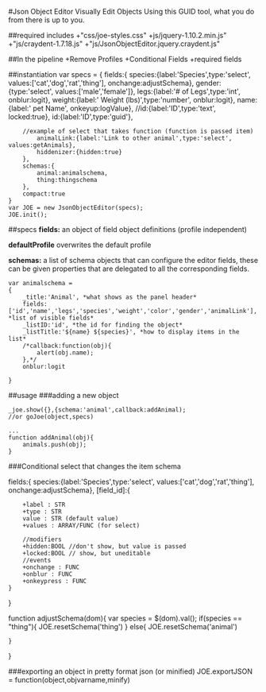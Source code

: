 #Json Object Editor
Visually Edit Objects Using this GUID tool, what you do from there is up to you.

##required includes
+"css/joe-styles.css"
+js/jquery-1.10.2.min.js"
+"js/craydent-1.7.18.js"
+"js/JsonObjectEditor.jquery.craydent.js"

##In the pipeline
+Remove Profiles
+Conditional Fields
+required fields


##instantiation
	var specs = {
		fields:{
			species:{label:'Species',type:'select', values:['cat','dog','rat','thing'], onchange:adjustSchema},
			gender:{type:'select', values:['male','female']},
			legs:{label:'# of Legs',type:'int', onblur:logit},
			weight:{label:' Weight (lbs)',type:'number', onblur:logit},
			name:{label:' pet Name', onkeyup:logValue},
			//id:{label:'ID',type:'text', locked:true},
			id:{label:'ID',type:'guid'},
			
		//example of select that takes function (function is passed item)	
			animalLink:{label:'Link to other animal',type:'select', values:getAnimals},
			hiddenizer:{hidden:true}
		},
		schemas:{
			animal:animalschema,
			thing:thingschema			
		},
		compact:true
	}
	var JOE = new JsonObjectEditor(specs);
	JOE.init();


##specs
**fields:**
an object of field object definitions (profile independent)

**defaultProfile**
overwrites the default profile

**schemas:** 
a list of schema objects that can configure the editor fields, these can be given properties that are delegated to all the corresponding fields.

	var animalschema = 
	{
		_title:'Animal', *what shows as the panel header* 
		fields:['id','name','legs','species','weight','color','gender','animalLink'], *list of visible fields*
		_listID:'id', *the id for finding the object*
		_listTitle:'${name} ${species}', *how to display items in the list*
		/*callback:function(obj){
			alert(obj.name);
		},*/
		onblur:logit
		
	}


##usage
###adding a new object

	_joe.show({},{schema:'animal',callback:addAnimal); 
	//or goJoe(object,specs)

	...
	function addAnimal(obj){
		animals.push(obj);
	}

###Conditional select that changes the item schema

fields:{
	species:{label:'Species',type:'select', values:['cat','dog','rat','thing'], onchange:adjustSchema},
	[field_id]:{
		
		+label : STR
		+type : STR
		value : STR (default value)
		+values : ARRAY/FUNC (for select)
		
		//modifiers
		+hidden:BOOL //don't show, but value is passed
		+locked:BOOL // show, but uneditable
		//events
		+onchange : FUNC
		+onblur : FUNC
		+onkeypress : FUNC
	}
}

function adjustSchema(dom){
	var species = $(dom).val();
	if(species == "thing"){
		JOE.resetSchema('thing')
	}
	else{
		JOE.resetSchema('animal')
	
	}
}

###exporting an object in pretty format json (or minified)
JOE.exportJSON = function(object,objvarname,minify)
